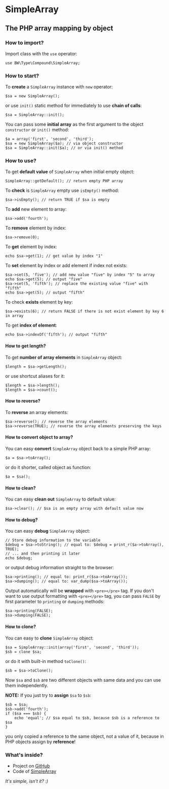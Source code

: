 SimpleArray
===========

The PHP array mapping by object
-------------------------------

### How to import?

Import class with the `use` operator:

    use BW\Type\Compound\SimpleArray;

### How to start?

To **create** a `SimpleArray` instance with `new` operator:

    $sa = new SimpleArray();

or use `init()` static method for immediately to use **chain of calls**:

    $sa = SimpleArray::init();

You can pass some **initial array** as the first argument to the object `constructor` or `init()` method:

    $a = array('first', 'second', 'third');
    $sa = new SimpleArray($a); // via object constructor
    $sa = SimpleArray::init($a); // or via init() method

### How to use?

To get **default value** of `SimpleArray` when initial empty object:

    SimpleArray::getDefault(); // return empty PHP array

To **check** is `SimpleArray` empty use `isEmpty()` method:

    $sa->isEmpty(); // return TRUE if $sa is empty

To **add** new element to array:

    $sa->add('fourth');

To **remove** element by index:

    $sa->remove(0);

To **get** element by index:

    echo $sa->get(1); // get value by index "1"

To **set** element by index or add element if index not exists:

    $sa->set(5, 'five'); // add new value "five" by index "5" to array
    echo $sa->get(5); // output "five"
    $sa->set(5, 'fifth'); // replace the existing value "five" with "fifth"
    echo $sa->get(5); // output "fifth"

To check **exists** element by key:

    $sa->exists(6); // return FALSE if there is not exist element by key 6 in array

To get **index of element**:

    echo $sa->indexOf('fifth'); // output "fifth"

#### How to get length?

To get **number of array elements** in `SimpleArray` object:

    $length = $sa->getLength();

or use shortcut aliases for it:

    $length = $sa->length();
    $length = $sa->count();

#### How to reverse?

To **reverse** an array elements:

    $sa->reverse(); // reverse the array elements
    $sa->reverse(TRUE); // reverse the array elements preserving the keys

#### How to convert object to array?

You can easy **convert** `SimpleArray` object back to a simple PHP array:

    $a = $sa->toArray();

or do it shorter, called object as function:

    $a = $sa();

#### How to clean?

You can easy **clean out** `SimpleArray` to default value:

    $sa->clear(); // $sa is an empty array with default value now

#### How to debug?

You can easy **debug** `SimpleArray` object:

    // Store debug information to the variable
    $debug = $sa->toString(); // equal to: $debug = print_r($a->toArray(), TRUE); 
    // ... and then printing it later
    echo $debug;

or output debug information straight to the browser:

    $sa->printing(); // equal to: print_r($sa->toArray());
    $sa->dumping(); // equal to: var_dump($sa->toArray());

Output automatically will be **wrapped** with `<pre></pre>` tag. If you don't want to use output formatting with `<pre></pre>` tag, you can pass `FALSE` by first parameter to `printing` or `dumping` methods:

    $sa->printing(FALSE);
    $sa->dumping(FALSE);

#### How to clone?

You can easy to **clone** `SimpleArray` object:

    $sa = SimpleArray::init(array('first', 'second', 'third'));
    $sb = clone $sa;

or do it with built-in method `toClone()`:

    $sb = $sa->toClone();

Now `$sa` and `$sb` are two different objects with same data and you can use them independently.

**NOTE:**
If you just try to **assign** `$sa` to `$sb`:

    $sb = $sa;
    $sb->add('fourth');
    if ($sa === $sb) {
        echo 'equal'; // $sa equal to $sb, because $sb is a reference to $sa
    }

you only copied a reference to the same object, not a value of it, because in PHP objects assign by **reference**!

### What's inside?

 - Project on [GitHub][1] 
 - Code of [SimpleArray][2] 
 
*It's simple, isn't it? :)*
 
  [1]: https://github.com/bocharsky-bw/MappingByObjects
  [2]: https://github.com/bocharsky-bw/MappingByObjects/blob/master/Type/Compound/SimpleArray.php
